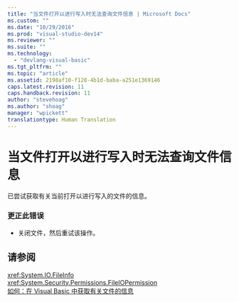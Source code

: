 ```yaml
---
title: "当文件打开以进行写入时无法查询文件信息 | Microsoft Docs"
ms.custom: ""
ms.date: "10/29/2016"
ms.prod: "visual-studio-dev14"
ms.reviewer: ""
ms.suite: ""
ms.technology: 
  - "devlang-visual-basic"
ms.tgt_pltfrm: ""
ms.topic: "article"
ms.assetid: 2198af10-f128-4b1d-baba-a251e1369146
caps.latest.revision: 11
caps.handback.revision: 11
author: "stevehoag"
ms.author: "shoag"
manager: "wpickett"
translationtype: Human Translation
---
```

# 当文件打开以进行写入时无法查询文件信息
已尝试获取有关当前打开以进行写入的文件的信息。  
  
### 更正此错误  
  
-   关闭文件，然后重试该操作。  
  
## 请参阅  
 <xref:System.IO.FileInfo>   
 <xref:System.Security.Permissions.FileIOPermission>   
 [如何：在 Visual Basic 中获取有关文件的信息](http://msdn.microsoft.com/zh-cn/ca0720ec-f40e-4c11-9748-0ce1685c78f0)